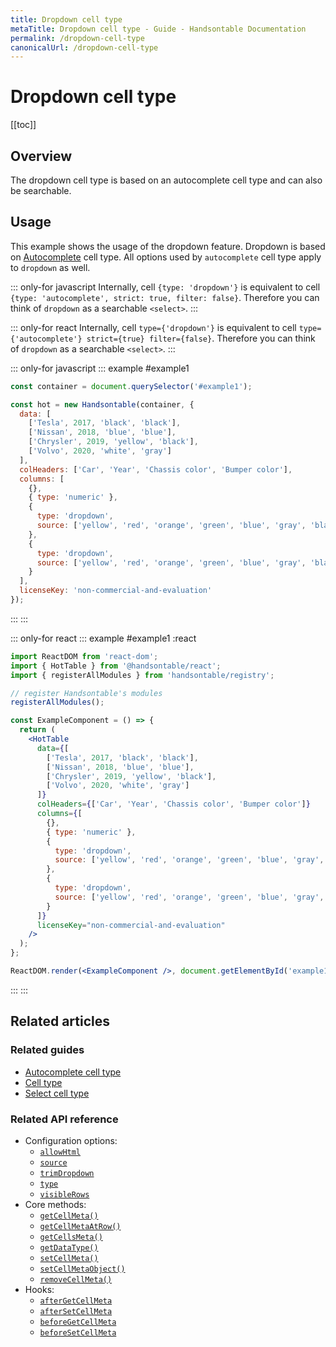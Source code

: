 ```yaml
---
title: Dropdown cell type
metaTitle: Dropdown cell type - Guide - Handsontable Documentation
permalink: /dropdown-cell-type
canonicalUrl: /dropdown-cell-type
---
```


# Dropdown cell type

[[toc]]

## Overview
The dropdown cell type is based on an autocomplete cell type and can also be searchable.

## Usage
This example shows the usage of the dropdown feature. Dropdown is based on [Autocomplete](@/guides/cell-types/autocomplete-cell-type.md) cell type. All options used by `autocomplete` cell type apply to `dropdown` as well.

::: only-for javascript
Internally, cell `{type: 'dropdown'}` is equivalent to cell `{type: 'autocomplete', strict: true, filter: false}`. Therefore you can think of `dropdown` as a searchable `<select>`.
:::

::: only-for react
Internally, cell `type={'dropdown'}` is equivalent to cell `type={'autocomplete'} strict={true} filter={false}`. Therefore you can think of `dropdown` as a searchable `<select>`.
:::

::: only-for javascript
::: example #example1
```js
const container = document.querySelector('#example1');

const hot = new Handsontable(container, {
  data: [
    ['Tesla', 2017, 'black', 'black'],
    ['Nissan', 2018, 'blue', 'blue'],
    ['Chrysler', 2019, 'yellow', 'black'],
    ['Volvo', 2020, 'white', 'gray']
  ],
  colHeaders: ['Car', 'Year', 'Chassis color', 'Bumper color'],
  columns: [
    {},
    { type: 'numeric' },
    {
      type: 'dropdown',
      source: ['yellow', 'red', 'orange', 'green', 'blue', 'gray', 'black', 'white']
    },
    {
      type: 'dropdown',
      source: ['yellow', 'red', 'orange', 'green', 'blue', 'gray', 'black', 'white']
    }
  ],
  licenseKey: 'non-commercial-and-evaluation'
});
```
:::
:::

::: only-for react
::: example #example1 :react
```jsx
import ReactDOM from 'react-dom';
import { HotTable } from '@handsontable/react';
import { registerAllModules } from 'handsontable/registry';

// register Handsontable's modules
registerAllModules();

const ExampleComponent = () => {
  return (
    <HotTable
      data={[
        ['Tesla', 2017, 'black', 'black'],
        ['Nissan', 2018, 'blue', 'blue'],
        ['Chrysler', 2019, 'yellow', 'black'],
        ['Volvo', 2020, 'white', 'gray']
      ]}
      colHeaders={['Car', 'Year', 'Chassis color', 'Bumper color']}
      columns={[
        {},
        { type: 'numeric' },
        {
          type: 'dropdown',
          source: ['yellow', 'red', 'orange', 'green', 'blue', 'gray', 'black', 'white']
        },
        {
          type: 'dropdown',
          source: ['yellow', 'red', 'orange', 'green', 'blue', 'gray', 'black', 'white']
        }
      ]}
      licenseKey="non-commercial-and-evaluation"
    />
  );
};

ReactDOM.render(<ExampleComponent />, document.getElementById('example1'));
```
:::
:::


## Related articles

### Related guides

- [Autocomplete cell type](@/guides/cell-types/autocomplete-cell-type.md)
- [Cell type](@/guides/cell-types/cell-type.md)
- [Select cell type](@/guides/cell-types/select-cell-type.md)

### Related API reference

- Configuration options:
  - [`allowHtml`](@/api/options.md#allowhtml)
  - [`source`](@/api/options.md#source)
  - [`trimDropdown`](@/api/options.md#trimdropdown)
  - [`type`](@/api/options.md#type)
  - [`visibleRows`](@/api/options.md#visiblerows)
- Core methods:
  - [`getCellMeta()`](@/api/core.md#getcellmeta)
  - [`getCellMetaAtRow()`](@/api/core.md#getcellmetaatrow)
  - [`getCellsMeta()`](@/api/core.md#getcellsmeta)
  - [`getDataType()`](@/api/core.md#getdatatype)
  - [`setCellMeta()`](@/api/core.md#setcellmeta)
  - [`setCellMetaObject()`](@/api/core.md#setcellmetaobject)
  - [`removeCellMeta()`](@/api/core.md#removecellmeta)
- Hooks:
  - [`afterGetCellMeta`](@/api/hooks.md#aftergetcellmeta)
  - [`afterSetCellMeta`](@/api/hooks.md#aftersetcellmeta)
  - [`beforeGetCellMeta`](@/api/hooks.md#beforegetcellmeta)
  - [`beforeSetCellMeta`](@/api/hooks.md#beforesetcellmeta)
